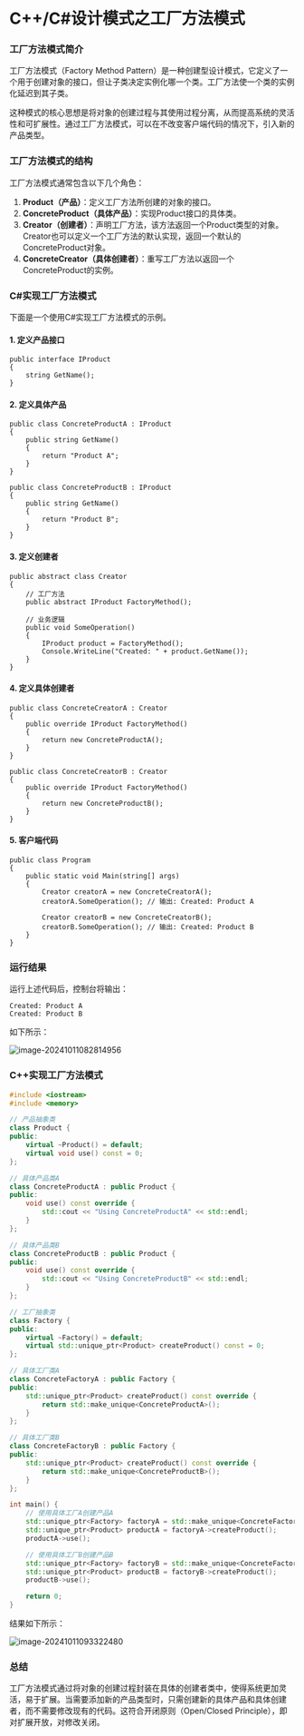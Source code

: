 # C++/C#设计模式之工厂方法模式

### 工厂方法模式简介

工厂方法模式（Factory Method Pattern）是一种创建型设计模式，它定义了一个用于创建对象的接口，但让子类决定实例化哪一个类。工厂方法使一个类的实例化延迟到其子类。

这种模式的核心思想是将对象的创建过程与其使用过程分离，从而提高系统的灵活性和可扩展性。通过工厂方法模式，可以在不改变客户端代码的情况下，引入新的产品类型。

### 工厂方法模式的结构

工厂方法模式通常包含以下几个角色：

1. **Product（产品）**：定义工厂方法所创建的对象的接口。
2. **ConcreteProduct（具体产品）**：实现Product接口的具体类。
3. **Creator（创建者）**：声明工厂方法，该方法返回一个Product类型的对象。Creator也可以定义一个工厂方法的默认实现，返回一个默认的ConcreteProduct对象。
4. **ConcreteCreator（具体创建者）**：重写工厂方法以返回一个ConcreteProduct的实例。

### C#实现工厂方法模式

下面是一个使用C#实现工厂方法模式的示例。

#### 1. 定义产品接口

```
public interface IProduct
{
    string GetName();
}
```

#### 2. 定义具体产品

```
public class ConcreteProductA : IProduct
{
    public string GetName()
    {
        return "Product A";
    }
}

public class ConcreteProductB : IProduct
{
    public string GetName()
    {
        return "Product B";
    }
}
```

#### 3. 定义创建者

```
public abstract class Creator
{
    // 工厂方法
    public abstract IProduct FactoryMethod();

    // 业务逻辑
    public void SomeOperation()
    {
        IProduct product = FactoryMethod();
        Console.WriteLine("Created: " + product.GetName());
    }
}
```

#### 4. 定义具体创建者

```
public class ConcreteCreatorA : Creator
{
    public override IProduct FactoryMethod()
    {
        return new ConcreteProductA();
    }
}

public class ConcreteCreatorB : Creator
{
    public override IProduct FactoryMethod()
    {
        return new ConcreteProductB();
    }
}
```

#### 5. 客户端代码

```
public class Program
{
    public static void Main(string[] args)
    {
        Creator creatorA = new ConcreteCreatorA();
        creatorA.SomeOperation(); // 输出: Created: Product A

        Creator creatorB = new ConcreteCreatorB();
        creatorB.SomeOperation(); // 输出: Created: Product B
    }
}
```

### 运行结果

运行上述代码后，控制台将输出：

```
Created: Product A
Created: Product B
```

如下所示：

![image-20241011082814956](https://mingupupup.oss-cn-wuhan-lr.aliyuncs.com/imgs/image-20241011082814956.png)

### C++实现工厂方法模式

```c++
#include <iostream>
#include <memory>

// 产品抽象类
class Product {
public:
    virtual ~Product() = default;
    virtual void use() const = 0;
};

// 具体产品类A
class ConcreteProductA : public Product {
public:
    void use() const override {
        std::cout << "Using ConcreteProductA" << std::endl;
    }
};

// 具体产品类B
class ConcreteProductB : public Product {
public:
    void use() const override {
        std::cout << "Using ConcreteProductB" << std::endl;
    }
};

// 工厂抽象类
class Factory {
public:
    virtual ~Factory() = default;
    virtual std::unique_ptr<Product> createProduct() const = 0;
};

// 具体工厂类A
class ConcreteFactoryA : public Factory {
public:
    std::unique_ptr<Product> createProduct() const override {
        return std::make_unique<ConcreteProductA>();
    }
};

// 具体工厂类B
class ConcreteFactoryB : public Factory {
public:
    std::unique_ptr<Product> createProduct() const override {
        return std::make_unique<ConcreteProductB>();
    }
};

int main() {
    // 使用具体工厂A创建产品A
    std::unique_ptr<Factory> factoryA = std::make_unique<ConcreteFactoryA>();
    std::unique_ptr<Product> productA = factoryA->createProduct();
    productA->use();

    // 使用具体工厂B创建产品B
    std::unique_ptr<Factory> factoryB = std::make_unique<ConcreteFactoryB>();
    std::unique_ptr<Product> productB = factoryB->createProduct();
    productB->use();

    return 0;
}
```

结果如下所示：

![image-20241011093322480](https://mingupupup.oss-cn-wuhan-lr.aliyuncs.com/imgs/image-20241011093322480.png)

### 总结

工厂方法模式通过将对象的创建过程封装在具体的创建者类中，使得系统更加灵活，易于扩展。当需要添加新的产品类型时，只需创建新的具体产品和具体创建者，而不需要修改现有的代码。这符合开闭原则（Open/Closed Principle），即对扩展开放，对修改关闭。